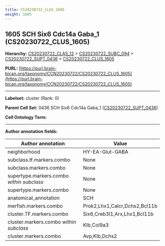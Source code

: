 ```yaml
---
title: CS20230722_CLUS_1605
weight: 1605
---
```

## 1605 SCH Six6 Cdc14a Gaba_1 (CS20230722_CLUS_1605)
<b>Hierarchy: </b>
[CS20230722_CLAS_12](../CS20230722_CLAS_12) >
[CS20230722_SUBC_094](../CS20230722_SUBC_094) >
[CS20230722_SUPT_0436](../CS20230722_SUPT_0436) >
[CS20230722_CLUS_1605](../CS20230722_CLUS_1605)

**PURL:** [https://purl.brain-bican.org/taxonomy/CCN20230722/CS20230722_CLUS_1605](https://purl.brain-bican.org/taxonomy/CCN20230722/CS20230722_CLUS_1605)

---


**Labelset:** cluster (Rank: 0)

**Parent Cell Set:** 0436 SCH Six6 Cdc14a Gaba_1 ([CS20230722_SUPT_0436](../CS20230722_SUPT_0436))



**Cell Ontology Term:** 

[MARKER GENES.]: #


---

[TRANSFERRED ANNOTATIONS.]: #


[AUTHOR ANNOTATION FIELDS.]: #


**Author annotation fields:**

| Author annotation | Value |
|-------------------|-------|
|neighborhood|HY-EA-Glut-GABA|
|subclass.tf.markers.combo|None|
|subclass.markers.combo|None|
|supertype.markers.combo _within subclass_|None|
|supertype.markers.combo|None|
|anatomical_annotation|SCH|
|merfish.markers.combo|Prok2,Lhx1,Calcr,Dchs2,Bcl11b|
|cluster.TF.markers.combo|Six6,Creb3l1,Arx,Lhx1,Bcl11b|
|cluster.markers.combo _within subclass_|Klb,Col9a3|
|cluster.markers.combo|Avp,Klb,Dchs2|
